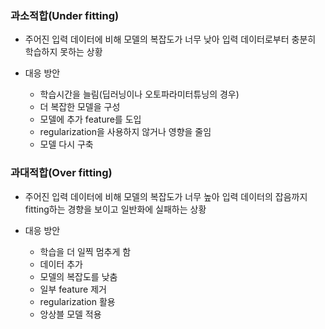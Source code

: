 ### 과소적합(Under fitting)
- 주어진 입력 데이터에 비해 모델의 복잡도가 너무 낮아 입력 데이터로부터 충분히 학습하지 못하는 상황

- 대응 방안
    - 학습시간을 늘림(딥러닝이나 오토파라미터튜닝의 경우)
    - 더 복잡한 모델을 구성
    - 모델에 추가 feature를 도입
    - regularization을 사용하지 않거나 영향을 줄임
    - 모델 다시 구축

### 과대적합(Over fitting)
- 주어진 입력 데이터에 비해 모델의 복잡도가 너무 높아 입력 데이터의 잡음까지 fitting하는 경향을 보이고 일반화에 실패하는 상황

- 대응 방안
    - 학습을 더 일찍 멈추게 함
    - 데이터 추가
    - 모델의 복잡도를 낮춤
    - 일부 feature 제거
    - regularization 활용
    - 앙상블 모델 적용
    
